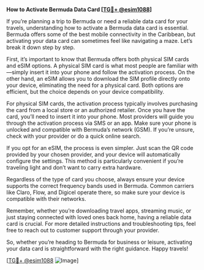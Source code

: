 **How to Activate Bermuda Data Card [[TG💪+ @esim1088](https://t.me/s/esim1088)]**

If you’re planning a trip to Bermuda or need a reliable data card for your travels, understanding how to activate a Bermuda data card is essential. Bermuda offers some of the best mobile connectivity in the Caribbean, but activating your data card can sometimes feel like navigating a maze. Let’s break it down step by step.

First, it’s important to know that Bermuda offers both physical SIM cards and eSIM options. A physical SIM card is what most people are familiar with—simply insert it into your phone and follow the activation process. On the other hand, an eSIM allows you to download the SIM profile directly onto your device, eliminating the need for a physical card. Both options are efficient, but the choice depends on your device compatibility.

For physical SIM cards, the activation process typically involves purchasing the card from a local store or an authorized retailer. Once you have the card, you’ll need to insert it into your phone. Most providers will guide you through the activation process via SMS or an app. Make sure your phone is unlocked and compatible with Bermuda’s network (GSM). If you’re unsure, check with your provider or do a quick online search.

If you opt for an eSIM, the process is even simpler. Just scan the QR code provided by your chosen provider, and your device will automatically configure the settings. This method is particularly convenient if you’re traveling light and don’t want to carry extra hardware.

Regardless of the type of card you choose, always ensure your device supports the correct frequency bands used in Bermuda. Common carriers like Claro, Flow, and Digicel operate there, so make sure your device is compatible with their networks.

Remember, whether you’re downloading travel apps, streaming music, or just staying connected with loved ones back home, having a reliable data card is crucial. For more detailed instructions and troubleshooting tips, feel free to reach out to customer support through your provider.

So, whether you’re heading to Bermuda for business or leisure, activating your data card is straightforward with the right guidance. Happy travels! 

[[TG💪+ @esim1088](https://t.me/s/esim1088) ![Image](https://i.postimg.cc/Y0z9fWf4/image.png)]